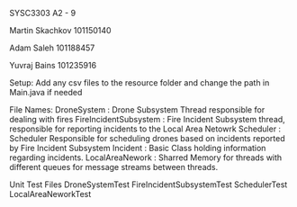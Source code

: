 SYSC3303 A2 - 9

Martin Skachkov 101150140

Adam Saleh 101188457

Yuvraj Bains 101235916

Setup:
Add any csv files to the resource folder and change the path in Main.java if needed

File Names:
DroneSystem : Drone Subsystem Thread responsible for dealing with fires
FireIncidentSubsystem : Fire Incident Subsystem thread, responsible for reporting incidents to the Local Area Netowrk
Scheduler : Scheduler Responsible for scheduling drones based on incidents reported by Fire Incident Subsystem
Incident : Basic Class holding information regarding incidents.
LocalAreaNework : Sharred Memory for threads with different queues for message streams between threads.

Unit Test Files
DroneSystemTest
FireIncidentSubsystemTest
SchedulerTest
LocalAreaNeworkTest
